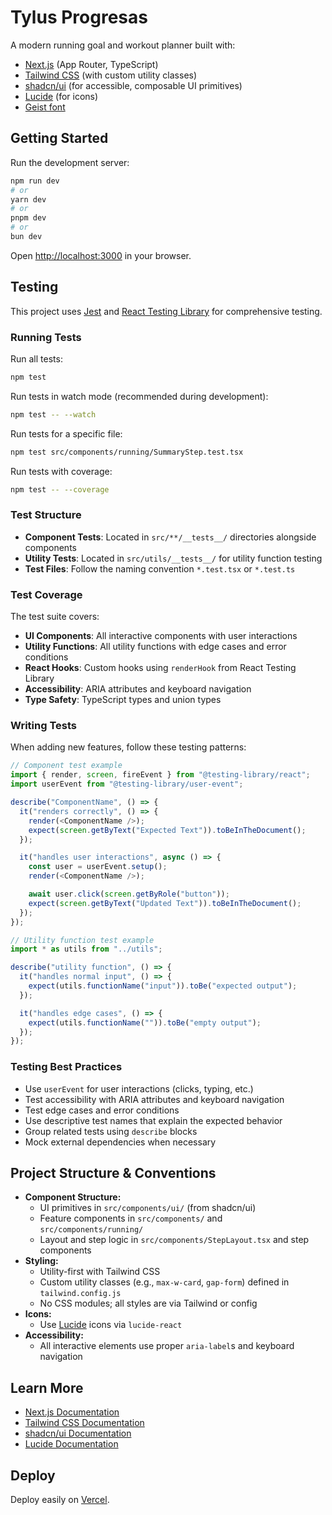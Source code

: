 # Tylus Progresas

A modern running goal and workout planner built with:

- [Next.js](https://nextjs.org) (App Router, TypeScript)
- [Tailwind CSS](https://tailwindcss.com) (with custom utility classes)
- [shadcn/ui](https://ui.shadcn.com) (for accessible, composable UI primitives)
- [Lucide](https://lucide.dev) (for icons)
- [Geist font](https://vercel.com/font)

## Getting Started

Run the development server:

```bash
npm run dev
# or
yarn dev
# or
pnpm dev
# or
bun dev
```

Open [http://localhost:3000](http://localhost:3000) in your browser.

## Testing

This project uses [Jest](https://jestjs.io/) and [React Testing Library](https://testing-library.com/docs/react-testing-library/intro/) for comprehensive testing.

### Running Tests

Run all tests:

```bash
npm test
```

Run tests in watch mode (recommended during development):

```bash
npm test -- --watch
```

Run tests for a specific file:

```bash
npm test src/components/running/SummaryStep.test.tsx
```

Run tests with coverage:

```bash
npm test -- --coverage
```

### Test Structure

- **Component Tests**: Located in `src/**/__tests__/` directories alongside components
- **Utility Tests**: Located in `src/utils/__tests__/` for utility function testing
- **Test Files**: Follow the naming convention `*.test.tsx` or `*.test.ts`

### Test Coverage

The test suite covers:

- **UI Components**: All interactive components with user interactions
- **Utility Functions**: All utility functions with edge cases and error conditions
- **React Hooks**: Custom hooks using `renderHook` from React Testing Library
- **Accessibility**: ARIA attributes and keyboard navigation
- **Type Safety**: TypeScript types and union types

### Writing Tests

When adding new features, follow these testing patterns:

```typescript
// Component test example
import { render, screen, fireEvent } from "@testing-library/react";
import userEvent from "@testing-library/user-event";

describe("ComponentName", () => {
  it("renders correctly", () => {
    render(<ComponentName />);
    expect(screen.getByText("Expected Text")).toBeInTheDocument();
  });

  it("handles user interactions", async () => {
    const user = userEvent.setup();
    render(<ComponentName />);

    await user.click(screen.getByRole("button"));
    expect(screen.getByText("Updated Text")).toBeInTheDocument();
  });
});
```

```typescript
// Utility function test example
import * as utils from "../utils";

describe("utility function", () => {
  it("handles normal input", () => {
    expect(utils.functionName("input")).toBe("expected output");
  });

  it("handles edge cases", () => {
    expect(utils.functionName("")).toBe("empty output");
  });
});
```

### Testing Best Practices

- Use `userEvent` for user interactions (clicks, typing, etc.)
- Test accessibility with ARIA attributes and keyboard navigation
- Test edge cases and error conditions
- Use descriptive test names that explain the expected behavior
- Group related tests using `describe` blocks
- Mock external dependencies when necessary

## Project Structure & Conventions

- **Component Structure:**
  - UI primitives in `src/components/ui/` (from shadcn/ui)
  - Feature components in `src/components/` and `src/components/running/`
  - Layout and step logic in `src/components/StepLayout.tsx` and step components
- **Styling:**
  - Utility-first with Tailwind CSS
  - Custom utility classes (e.g., `max-w-card`, `gap-form`) defined in `tailwind.config.js`
  - No CSS modules; all styles are via Tailwind or config
- **Icons:**
  - Use [Lucide](https://lucide.dev) icons via `lucide-react`
- **Accessibility:**
  - All interactive elements use proper `aria-label`s and keyboard navigation

## Learn More

- [Next.js Documentation](https://nextjs.org/docs)
- [Tailwind CSS Documentation](https://tailwindcss.com/docs)
- [shadcn/ui Documentation](https://ui.shadcn.com/docs)
- [Lucide Documentation](https://lucide.dev/docs)

## Deploy

Deploy easily on [Vercel](https://vercel.com/new?utm_medium=default-template&filter=next.js&utm_source=create-next-app&utm_campaign=create-next-app-readme).
